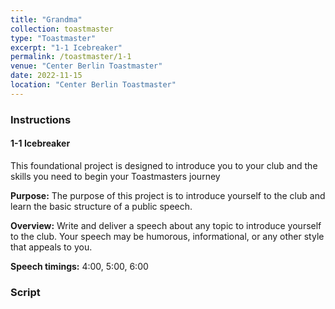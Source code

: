 ```yaml
---
title: "Grandma"
collection: toastmaster
type: "Toastmaster"
excerpt: "1-1 Icebreaker"
permalink: /toastmaster/1-1
venue: "Center Berlin Toastmaster"
date: 2022-11-15
location: "Center Berlin Toastmaster"
---
```


### Instructions

#### 1-1 Icebreaker

This foundational project is designed to introduce you to your club and the skills you need to begin your Toastmasters journey

**Purpose:** The purpose of this project is to introduce yourself to the club and learn the basic structure of a public speech.

**Overview:** Write and deliver a speech about any topic to introduce yourself to the club. Your speech may be humorous, informational, or any other style that appeals to you.

**Speech timings:** 4:00, 5:00, 6:00

### Script